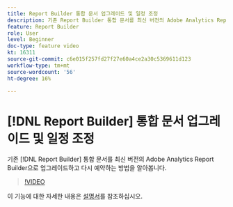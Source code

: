 ```yaml
---
title: Report Builder 통합 문서 업그레이드 및 일정 조정
description: 기존 Report Builder 통합 문서를 최신 버전의 Adobe Analytics Report Builder으로 업그레이드하고 일정을 조정하는 방법을 알아봅니다.
feature: Report Builder
role: User
level: Beginner
doc-type: feature video
kt: 16311
source-git-commit: c6e015f257fd27f27e60a4ce2a30c5369611d123
workflow-type: tm+mt
source-wordcount: '56'
ht-degree: 16%

---
```


# [!DNL Report Builder] 통합 문서 업그레이드 및 일정 조정

기존 [!DNL Report Builder] 통합 문서를 최신 버전의 Adobe Analytics Report Builder으로 업그레이드하고 다시 예약하는 방법을 알아봅니다.

>[!VIDEO](https://video.tv.adobe.com/v/3446189/?quality=12&learn=on&captions=kor)

이 기능에 대한 자세한 내용은 [설명서](https://experienceleague.adobe.com/ko/docs/analytics/analyze/report-builder/home)를 참조하십시오.
